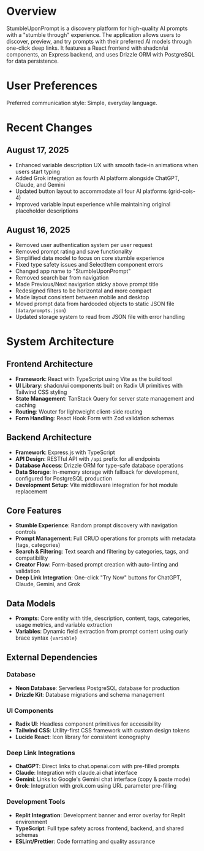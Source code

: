 # Overview

StumbleUponPrompt is a discovery platform for high-quality AI prompts with a "stumble through" experience. The application allows users to discover, preview, and try prompts with their preferred AI models through one-click deep links. It features a React frontend with shadcn/ui components, an Express backend, and uses Drizzle ORM with PostgreSQL for data persistence.

# User Preferences

Preferred communication style: Simple, everyday language.

# Recent Changes

## August 17, 2025
- Enhanced variable description UX with smooth fade-in animations when users start typing
- Added Grok integration as fourth AI platform alongside ChatGPT, Claude, and Gemini
- Updated button layout to accommodate all four AI platforms (grid-cols-4)
- Improved variable input experience while maintaining original placeholder descriptions

## August 16, 2025
- Removed user authentication system per user request
- Removed prompt rating and save functionality
- Simplified data model to focus on core stumble experience
- Fixed type safety issues and SelectItem component errors
- Changed app name to "StumbleUponPrompt"
- Removed search bar from navigation
- Made Previous/Next navigation sticky above prompt title
- Redesigned filters to be horizontal and more compact
- Made layout consistent between mobile and desktop
- Moved prompt data from hardcoded objects to static JSON file (`data/prompts.json`)
- Updated storage system to read from JSON file with error handling

# System Architecture

## Frontend Architecture
- **Framework**: React with TypeScript using Vite as the build tool
- **UI Library**: shadcn/ui components built on Radix UI primitives with Tailwind CSS styling
- **State Management**: TanStack Query for server state management and caching
- **Routing**: Wouter for lightweight client-side routing
- **Form Handling**: React Hook Form with Zod validation schemas

## Backend Architecture
- **Framework**: Express.js with TypeScript
- **API Design**: RESTful API with `/api` prefix for all endpoints
- **Database Access**: Drizzle ORM for type-safe database operations
- **Data Storage**: In-memory storage with fallback for development, configured for PostgreSQL production
- **Development Setup**: Vite middleware integration for hot module replacement

## Core Features
- **Stumble Experience**: Random prompt discovery with navigation controls
- **Prompt Management**: Full CRUD operations for prompts with metadata (tags, categories)
- **Search & Filtering**: Text search and filtering by categories, tags, and compatibility
- **Creator Flow**: Form-based prompt creation with auto-linting and validation
- **Deep Link Integration**: One-click "Try Now" buttons for ChatGPT, Claude, Gemini, and Grok

## Data Models
- **Prompts**: Core entity with title, description, content, tags, categories, usage metrics, and variable extraction
- **Variables**: Dynamic field extraction from prompt content using curly brace syntax `{variable}`

## External Dependencies

### Database
- **Neon Database**: Serverless PostgreSQL database for production
- **Drizzle Kit**: Database migrations and schema management

### UI Components
- **Radix UI**: Headless component primitives for accessibility
- **Tailwind CSS**: Utility-first CSS framework with custom design tokens
- **Lucide React**: Icon library for consistent iconography

### Deep Link Integrations
- **ChatGPT**: Direct links to chat.openai.com with pre-filled prompts
- **Claude**: Integration with claude.ai chat interface
- **Gemini**: Links to Google's Gemini chat interface (copy & paste mode)
- **Grok**: Integration with grok.com using URL parameter pre-filling

### Development Tools
- **Replit Integration**: Development banner and error overlay for Replit environment
- **TypeScript**: Full type safety across frontend, backend, and shared schemas
- **ESLint/Prettier**: Code formatting and quality assurance